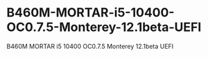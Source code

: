 # B460M-MORTAR-i5-10400-OC0.7.5-Monterey-12.1beta-UEFI
B460M MORTAR i5 10400 OC0.7.5 Monterey 12.1beta UEFI
